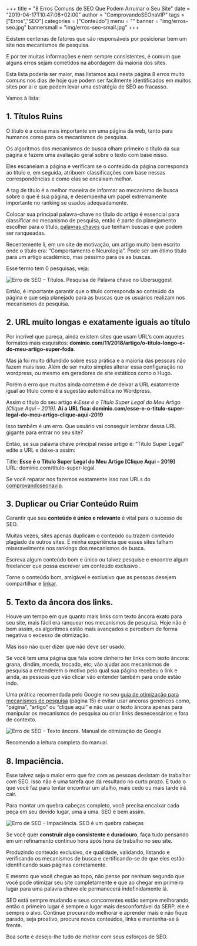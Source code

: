 +++
title = "8 Erros Comuns de SEO Que Podem Arruinar o Seu Site"
date = "2019-04-17T10:47:08+02:00"
author = "ComprovandoSEOnaVIP"
tags = ["Erros","SEO"]
categories = ["Conteúdo"]
menu = ""
banner = "img/erros-seo.jpg"
bannersmall = "img/erros-seo-small.jpg"
+++

Existem centenas de fatores que são responsáveis por posicionar bem um site nos mecanismos de pesquisa. 

E por ter muitas informações e nem sempre consistentes, é comum que alguns erros sejam cometidos na abordagem da maioria dos sites.

Esta lista poderia ser maior, mas listamos aqui nesta página 8 erros muito comuns nos dias de hoje que podem ser facilmente identificados em muitos sites por ai e que podem levar uma estratégia de SEO ao fracasso.

Vamos à lista:

## 1. Títulos Ruins

O título é a coisa mais importante em uma página da web, tanto para humanos como para os mecanismos de pesquisa.

Os algoritmos dos mecanismos de busca olham primeiro o título da sua página e fazem uma avaliação geral sobre o texto com base nisso. 

Eles escaneiam a página e verificam se o conteúdo da página corresponda ao título e, em seguida, atribuem classificações com base nessas correspondências e como elas se encaixam melhor.

A tag de título é a melhor maneira de informar ao mecanismo de busca sobre o que é sua página, e desempenha um papel extremamente importante no ranking se usados adequadamente. 

Colocar sua principal palavra-chave no título do artigo é essencial para classificar no mecanismo de pesquisa, então é parte do planejamento escolher para o título, [palavras chaves]( https://comprovandoseonavip.live/post/palavras-chave/) que tenham buscas e que podem ser ranqueadas. 

Recentemente li, em um site de motivação, um artigo muito bem escrito onde o título era: “Comportamento e Neurologia”. Pode ser um ótimo título para um artigo acadêmico, mas péssimo para os as buscas. 

Esse termo tem 0 pesquisas, veja:

<img src="/img/pesquisa-palavra-chave.jpg" alt="Erro de SEO – Títulos. Pesquisa de Palavra chave no Ubersuggest" class="center">

Então, é importante garantir que o título corresponda ao conteúdo da página e que seja planejado para as buscas que os usuários realizam nos mecanismos de pesquisa.

## 2. URL muito longas e exatamente iguais ao título

Por incrível que pareça, ainda existem sites que usam URL’s com aqueles formatos mais esquisitos: **dominio.com/11/2018/artigo/o-titulo-longo-e-do-meu-artigo-super-foda**.

Mas já foi muito difundido sobre essa prática e a maioria das pessoas não fazem mais isso. Além de ser muito simples alterar essa configuração no wordpress, ou mesmo em geradores de site estáticos como o Hugo.

Porém o erro que muitos ainda cometem é de deixar a URL exatamente igual ao título como é a sugestão automática no Wordpress. 

Assim o título do seu artigo é:_Esse é o Título Super Legal do Meu Artigo [Clique Aqui – 2019]._ **Ai a URL fica: dominio.com/esse-e-o-titulo-super-legal-do-meu-artigo-clique-aqui-2019**

Isso também é um erro. Que usuário vai conseguir lembrar dessa URL gigante para entrar no seu site? 

Então, se sua palavra chave principal nesse artigo é: “Título Super Legal” edite a URL e deixe-a assim: 

Title: **Esse é o Título Super Legal do Meu Artigo [Clique Aqui – 2019]**  
URL: dominio.com/titulo-super-legal.

Se você reparar nos fazemos exatamente isso nas URLs do [comprovandoseonavip](https://comprovandoseonavip.live/).

## 3. Duplicar ou Criar Conteúdo Ruim

Garantir que seu **conteúdo é único e relevante** é vital para o sucesso de SEO. 

Muitas vezes, sites apenas duplicam o conteúdo ou trazem conteúdo plagiado de outros sites. É minha experiência que esses sites falham miseravelmente nos rankings dos mecanismos de busca. 

Escreva algum conteúdo bom e único ou talvez pesquise e encontre algum freelancer que possa escrever um conteúdo exclusivo . 

Torne o conteúdo bom, amigável e exclusivo que as pessoas desejem compartilhar e [linkar]( https://comprovandoseonavip.live/post/linkbait/).

## 5. Texto da âncora dos links.

Houve um tempo em que quanto mais links com texto âncora exato para seu site, mais fácil era ranquear nos mecanismos de pesquisa. Hoje não é bem assim, os algoritmos estão mais avançados e percebem de forma negativa o excesso de otimização.

Mas isso não quer dizer que não deve ser usado. 

Se você tem uma página que fala sobre dinheiro ter links com texto âncora: grana, dindim, moeda, trocado, etc; vão ajudar aos mecanismos de pesquisa a entenderem o motivo pelo qual sua página recebeu o link e ainda, as pessoas que vão clicar vão entender também para onde estão indo.

Uma prática recomendada pelo Google no seu [guia de otimização para mecanismos de pesquisa]( https://www.google.com/intl/pt-BR/webmasters/docs/guia-otimizacao-para-mecanismos-de-pesquisa-pt-br.pdf) (página 15) é evitar usar ancoras genéricos como, “página”, “artigo” ou “clique aqui” e não usar o texto âncora apenas para manipular os mecanismos de pesquisa ou criar links desnecessários e fora de contexto. 

<img src="/img/praticas-recomendadas-ancora.jpg" alt="Erro de SEO – Texto âncora. Manual de otimização do Google" class="center">

Recomendo a leitura completa do manual.

## 8. Impaciência. 

Esse talvez seja o maior erro que faz com as pessoas desistam de trabalhar com SEO. Isso não é uma tarefa que dá resultado no curto prazo. E tudo o que você faz para tentar encontrar um atalho, mais cedo ou mais tarde irá cair.

Para montar um quebra cabeças completo, você precisa encaixar cada peça em seu devido lugar, uma a uma. SEO é bem assim.

<img src="/img/seo-quebra-cabeca.jpg" alt="Erro de SEO – Impaciência. SEO é um quebra cabeças" class="center">

Se você quer **construir algo consistente e duradouro**, faça tudo pensando em um refinamento contínuo hora após hora de trabalho no seu site.

Produzindo conteúdo exclusivo, de qualidade, validando, listando e verificando os mecanismos de busca e certificando-se de que eles estão identificando suas páginas corretamente. 

E mesmo que você chegue ao topo, não pense por nenhum segundo que você pode otimizar seu site completamente e que ao chegar em primeiro lugar para uma palavra chave ele permanecerá indefinidamente lá.

SEO está sempre mudando e seus concorrentes estão sempre melhorando, então o primeiro lugar é sempre o lugar mais desconfortável da SERP, ele é sempre o alvo. Continue procurando melhorar e aprender mais e não fique parado, seja proativo, procure novos conteúdos, links e mantenha-se à frente.

Boa sorte e desejo-lhe tudo de melhor com seus esforços de SEO.
